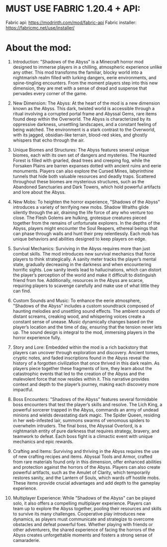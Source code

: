 # MUST USE FABRIC 1.20.4 + API:
Fabric api: https://modrinth.com/mod/fabric-api
Fabric installer: https://fabricmc.net/use/installer/

# About the mod:
1. Introduction:
"Shadows of the Abyss" is a Minecraft horror mod designed to immerse players in a chilling, atmospheric experience unlike any other. This mod transforms the familiar, blocky world into a nightmarish realm filled with lurking dangers, eerie environments, and spine-tingling encounters. From the moment players step into this new dimension, they are met with a sense of dread and suspense that pervades every corner of the game.

2. New Dimension: The Abyss:
At the heart of the mod is a new dimension known as the Abyss. This dark, twisted world is accessible through a ritual involving a corrupted portal frame and Abyssal Gems, rare items found deep within the Overworld. The Abyss is characterized by its oppressive darkness, unsettling landscapes, and a constant feeling of being watched. The environment is a stark contrast to the Overworld, with its jagged, obsidian-like terrain, blood-red skies, and ghostly whispers that echo through the air.

3. Unique Biomes and Structures:
The Abyss features several unique biomes, each with its own set of dangers and mysteries. The Haunted Forest is filled with gnarled, dead trees and creeping fog, while the Forsaken Plains are barren expanses dotted with ancient ruins and eerie monuments. Players can also explore the Cursed Mines, labyrinthine tunnels that hide both valuable resources and deadly traps. Scattered throughout these biomes are mysterious structures, such as the Abandoned Sanctuaries and Dark Towers, which hold powerful artifacts and lore about the Abyss.

4. New Mobs:
To heighten the horror experience, "Shadows of the Abyss" introduces a variety of terrifying new mobs. Shadow Wraiths glide silently through the air, draining the life force of any who venture too close. The Flesh Golems are hulking, grotesque creatures pieced together from the remains of unfortunate explorers. In the depths of the Abyss, players might encounter the Soul Reapers, ethereal beings that can phase through walls and hunt their prey relentlessly. Each mob has unique behaviors and abilities designed to keep players on edge.

5. Survival Mechanics:
Surviving in the Abyss requires more than just combat skills. The mod introduces new survival mechanics that force players to think strategically. A sanity meter tracks the player’s mental state, gradually decreasing in the darkness and when encountering horrific sights. Low sanity levels lead to hallucinations, which can distort the player’s perception of the world and make it difficult to distinguish friend from foe. Additionally, resources in the Abyss are scarce, requiring players to scavenge carefully and make use of what little they can find.

6. Custom Sounds and Music:
To enhance the eerie atmosphere, "Shadows of the Abyss" includes a custom soundtrack composed of haunting melodies and unsettling sound effects. The ambient sounds of distant screams, creaking wood, and whispering voices create a constant sense of unease. Music dynamically changes based on the player’s location and the time of day, ensuring that the tension never lets up. The sound design is integral to the mod, immersing players in the horror experience fully.

7. Story and Lore:
Embedded within the mod is a rich backstory that players can uncover through exploration and discovery. Ancient tomes, cryptic notes, and faded inscriptions found in the Abyss reveal the history of a forgotten civilization that once thrived in this dark realm. As players piece together these fragments of lore, they learn about the catastrophic events that led to the creation of the Abyss and the malevolent force that now resides within it. This narrative provides context and depth to the player’s journey, making each discovery more impactful.

8. Boss Encounters:
"Shadows of the Abyss" features several formidable boss encounters that test the player’s skills and resolve. The Lich King, a powerful sorcerer trapped in the Abyss, commands an army of undead minions and wields devastating dark magic. The Spider Queen, residing in her web-infested lair, summons swarms of venomous spiders to overwhelm intruders. The final boss, the Abyssal Overlord, is a nightmarish entity of pure darkness that requires strategy, bravery, and teamwork to defeat. Each boss fight is a climactic event with unique mechanics and epic rewards.

9. Crafting and Items:
Surviving and thriving in the Abyss requires the use of new crafting recipes and items. Abyssal Tools and Armor, crafted from rare materials found only in this dimension, offer enhanced abilities and protection against the horrors of the Abyss. Players can also create powerful artifacts, such as the Amulet of Clarity, which temporarily restores sanity, and the Lantern of Souls, which wards off hostile mobs. These items provide crucial advantages and add depth to the gameplay experience.

10. Multiplayer Experience:
While "Shadows of the Abyss" can be played solo, it also offers a compelling multiplayer experience. Players can team up to explore the Abyss together, pooling their resources and skills to survive its many challenges. Cooperative play introduces new dynamics, as players must communicate and strategize to overcome obstacles and defeat powerful foes. Whether playing with friends or other adventurers, the shared experience of facing the horrors of the Abyss creates unforgettable moments and fosters a strong sense of camaraderie.





